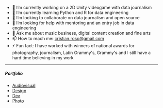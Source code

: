 - 🔭 I’m currently working on a 2D Unity videogame with data journalism
- 🌱 I’m currently learning Python and R for data engineering
- 👯 I’m looking to collaborate on data journalism and open source
- 🤔 I’m looking for help with mentoring and an entry job in data engineering
- 💬 Ask me about music business, digital content creation and fine arts
- 📫 How to reach me: cristian.roso@gmail.com
- ⚡ Fun fact: I have worked with winners of national awards for photography, journalism, Latin Grammy's, Grammy's and I still have a hard time believing in my work
---
##### Portfolio
* [Audiovisual](https://www.youtube.com/playlist?list=PLq6KwRNMDsuStJvkI5ZFwbkgLM5BYt_jO)
* [Design](https://www.behance.net/cristianroso)
* [Dev](https://github.com/Crawbyte/)
* [Photo](https://www.flickr.com/photos/75347077@N06/)
